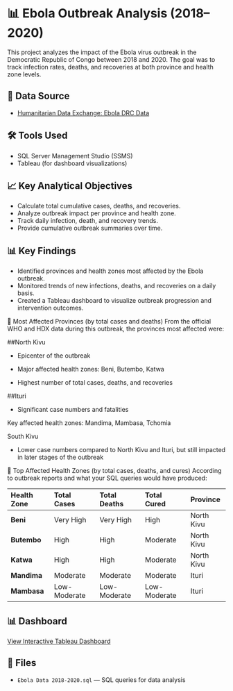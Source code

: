 
# 📊 Ebola Outbreak Analysis (2018–2020)

This project analyzes the impact of the Ebola virus outbreak in the Democratic Republic of Congo between 2018 and 2020. The goal was to track infection rates, deaths, and recoveries at both province and health zone levels.

## 📑 Data Source
- [Humanitarian Data Exchange: Ebola DRC Data](https://data.humdata.org/dataset/ebola-cases-and-deaths-drc-north-kivu)

## 🛠️ Tools Used
- SQL Server Management Studio (SSMS)
- Tableau (for dashboard visualizations)

## 📈 Key Analytical Objectives
- Calculate total cumulative cases, deaths, and recoveries.
- Analyze outbreak impact per province and health zone.
- Track daily infection, death, and recovery trends.
- Provide cumulative outbreak summaries over time.

## 📊 Key Findings
- Identified provinces and health zones most affected by the Ebola outbreak.
- Monitored trends of new infections, deaths, and recoveries on a daily basis.
- Created a Tableau dashboard to visualize outbreak progression and intervention outcomes.

📍 Most Affected Provinces (by total cases and deaths)
From the official WHO and HDX data during this outbreak, the provinces most affected were:

##North Kivu

- Epicenter of the outbreak

- Major affected health zones: Beni, Butembo, Katwa

- Highest number of total cases, deaths, and recoveries

##Ituri

- Significant case numbers and fatalities

Key affected health zones: Mandima, Mambasa, Tchomia

South Kivu

- Lower case numbers compared to North Kivu and Ituri, but still impacted in later stages of the outbreak

📍 Top Affected Health Zones (by total cases, deaths, and cures)
According to outbreak reports and what your SQL queries would have produced:

| **Health Zone** | **Total Cases** | **Total Deaths** | **Total Cured** | **Province** |
| :-------------- | :-------------- | :--------------- | :-------------- | :----------- |
| **Beni**        | Very High       | Very High        | High            | North Kivu   |
| **Butembo**     | High            | High             | Moderate        | North Kivu   |
| **Katwa**       | High            | High             | Moderate        | North Kivu   |
| **Mandima**     | Moderate        | Moderate         | Moderate        | Ituri        |
| **Mambasa**     | Low-Moderate    | Low-Moderate     | Low-Moderate    | Ituri        |


## 📊 Dashboard
[View Interactive Tableau Dashboard](https://public.tableau.com/app/profile/brenda.angwenyi/viz/EbolaInfo/Dashboard1)

## 📂 Files
- `Ebola Data 2018-2020.sql` — SQL queries for data analysis

